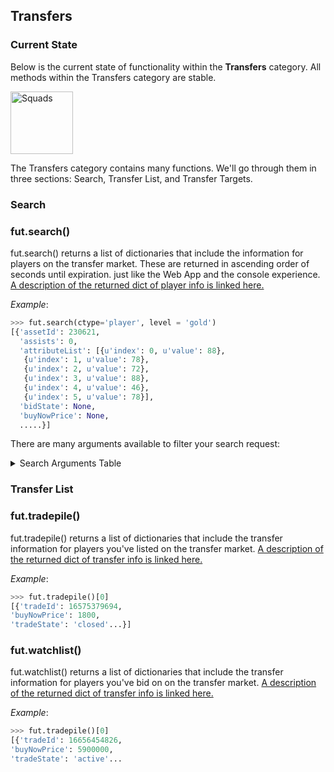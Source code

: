 
## Transfers
### Current State
Below is the current state of functionality within the **Transfers** category. All methods within the Transfers category are stable. 

<img src="https://i.imgur.com/YVVgg21.png" alt="Squads" style="height: 100px;"/>

The Transfers category contains many functions. We'll go through them in three sections: Search, Transfer List, and Transfer Targets.

### Search


### fut.search()

fut.search() returns a list of dictionaries that include the information for players on the transfer market. These are returned in ascending order of seconds until expiration. just like the Web App and the console experience. [A description of the returned dict of player info is linked here.](https://github.com/TrevorMcCormick/futmarket/blob/master/lookuptables.md#player-info-dict)  

*Example*: 
```python
>>> fut.search(ctype='player', level = 'gold')
[{'assetId': 230621,
  'assists': 0,
  'attributeList': [{u'index': 0, u'value': 88},
   {u'index': 1, u'value': 78},
   {u'index': 2, u'value': 72},
   {u'index': 3, u'value': 88},
   {u'index': 4, u'value': 46},
   {u'index': 5, u'value': 78}],
  'bidState': None,
  'buyNowPrice': None,
  .....}]
``` 
 
 
There are many arguments available to filter your search request:
<details>
<summary>Search Arguments Table</summary><p>
<!-- alternative placement of p shown above -->


| argument    | type    | description                                                  |
|-------------|---------|--------------------------------------------------------------|
| ctype       | str     | card type (player, development, training)                    |
| level       | str     | card level (bronze, silver, gold)                            |
| category    | str     | card category (fitness, health, etc.)                        |
| assetId     | int     | unique player id                                             |
| defId       | int     | each assetId can have multiple defIds (ex. TOTW player card) |
| min_price   | int     | minimum currentBid                                           |
| max_price   | int     | maximum currentBid                                           |
| min_buy     | int     | minimum buyNow                                               |
| max_buy     | int     | maximum buyNow                                               |
| league      | int     | leagueId (available in fut.leagues)                          |
| club        | int     | clubId (available in fut.teams)                              |
| position    | str     | player preferred position abbreviation                       |
| nationality | int     | nationalityId (available in fut.nations)                     |
| rare        | boolean | TRUE if rare card                                            |
| playStyle   | int     | playStyleId (available in fut.playStyles)                    |
| start       | int     | page to start on (indexed at 0) through the web app.         |
| page_size   | str     | cards to show on one page (range between 16-50)              |


</p></details>

### Transfer List

### fut.tradepile()

fut.tradepile() returns a list of dictionaries that include the transfer information for players you've listed on the transfer market. [A description of the returned dict of transfer info is linked here.](https://github.com/TrevorMcCormick/futmarket/blob/master/lookuptables.md#transfer-info-dict)  

*Example*: 
```python
>>> fut.tradepile()[0]
[{'tradeId': 16575379694,
'buyNowPrice': 1800,
'tradeState': 'closed'...}]
``` 

### fut.watchlist()

fut.watchlist() returns a list of dictionaries that include the transfer information for players you've bid on on the transfer market. [A description of the returned dict of transfer info is linked here.](https://github.com/TrevorMcCormick/futmarket/blob/master/lookuptables.md#transfer-info-dict)  

*Example*: 
```python
>>> fut.tradepile()[0]
[{'tradeId': 16656454826,
'buyNowPrice': 5900000,
'tradeState': 'active'...
``` 

